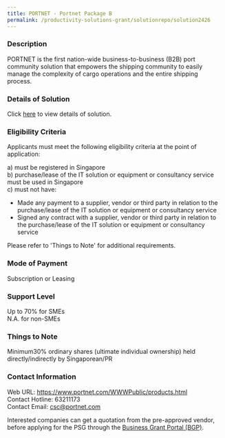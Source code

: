 ```yaml
---
title: PORTNET - Portnet Package B
permalink: /productivity-solutions-grant/solutionrepo/solution2426
---
```


### Description

PORTNET is the first nation-wide business-to-business (B2B) port community solution that empowers the shipping community to easily manage the complexity of cargo operations and the entire shipping process.

### Details of Solution

Click <a href='https://www.gobusiness.gov.sg/images/psg/Portnet_20200827_Desensitised_Annex_3_Part_2.pdf' target='_blank' rel='noopener'>here</a> to view details of solution.

### Eligibility Criteria

Applicants must meet the following eligibility criteria at the point of application:

a) must be registered in Singapore <br>
b) purchase/lease of the IT solution or equipment or consultancy service must be used in Singapore <br>
c) must not have:
- Made any payment to a supplier, vendor or third party in relation to the purchase/lease of the IT solution or equipment or consultancy service
- Signed any contract with a supplier, vendor or third party in relation to the purchase/lease of the IT solution or equipment or consultancy service

Please refer to 'Things to Note' for additional requirements.

### Mode of Payment
Subscription or Leasing

### Support Level
Up to 70% for SMEs <br>
N.A. for non-SMEs

### Things to Note
 Minimum30% ordinary shares (ultimate individual ownership) held directly/indirectly by Singaporean/PR

### Contact Information
Web URL: https://www.portnet.com/WWWPublic/products.html <br>Contact Hotline: 63211173 <br>Contact Email: csc@portnet.com <br>

Interested companies can get a quotation from the pre-approved vendor, before applying for the PSG through the <a target='_blank' rel='noopener' href='https://www.businessgrants.gov.sg/'>Business Grant Portal (BGP)</a>.
